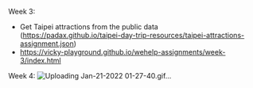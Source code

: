 Week 3:
- Get Taipei attractions from the public data (https://padax.github.io/taipei-day-trip-resources/taipei-attractions-assignment.json)
- https://vicky-playground.github.io/wehelp-assignments/week-3/index.html

Week 4:
![Uploading Jan-21-2022 01-27-40.gif…]()

